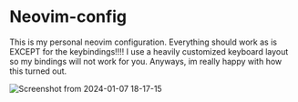 # Neovim-config
This is my personal neovim configuration. Everything should work as is EXCEPT for the keybindings!!!! I use a heavily customized keyboard layout so my bindings will not work for you. Anyways, im really happy with how this turned out.

![Screenshot from 2024-01-07 18-17-15](https://github.com/Zacholme7/Neovim-Config/assets/79027434/48170a49-9cbf-43db-a33e-b2c9667aca23)

